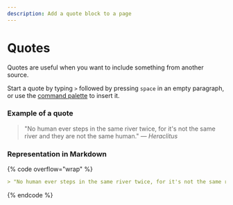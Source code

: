 ```yaml
---
description: Add a quote block to a page
---
```


# Quotes

Quotes are useful when you want to include something from another source.

Start a quote by typing `>` followed by pressing `space` in an empty paragraph, or use the [command palette](./#command-palette) to insert it.

### Example of a quote

> "No human ever steps in the same river twice, for it's not the same river and they are not the same human." — _Heraclitus_

### Representation in Markdown

{% code overflow="wrap" %}
```markdown
> "No human ever steps in the same river twice, for it's not the same river and they are not the same human." — _Heraclitus_
```
{% endcode %}
